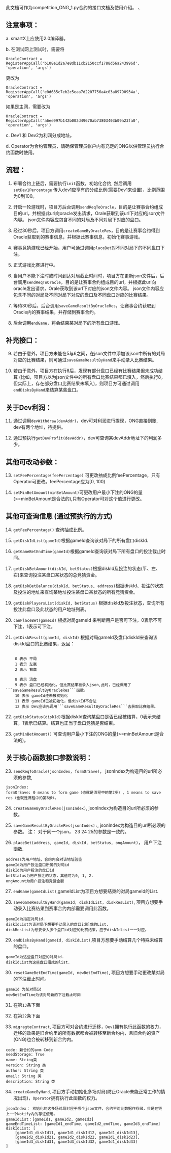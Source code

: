 此文档可作为competition_ONG_1.py合约的接口文档及使用介绍。 、
## 注意事项：

a. smartX上应使用2.0编译器。

b. 在测试网上测试时，需要将
```
OracleContract = RegisterAppCall('b108e1d2a7e8db11cb2150ccf1788d56a243996d', 'operation', 'args')
```
更改为
```
OracleContract = RegisterAppCall('e0d635c7eb2c5eaa7d2207756a4c03a89790934a', 'operation', 'args')
```
如果是主网，需要改为
```
OracleContract = RegisterAppCall('a6ee997b142b002d49670ab73803403b09a23fa0', 'operation', 'args')
```

c. Dev1 和 Dev2为利润分成地址。

d. Operator为合约管理员，请确保管理员帐户内有充足的ONG以供管理员执行合约函数时使用。



## 流程：

1. 布署合约上链后，需要执行```init```函数，初始化合约, 然后调用```setDev1Percentage``` 传入dev1应享有的分成比例(需要Dev1来设置)，比例范围为0到100。

2. 开启一轮游戏时，项目方后台调用```sendReqToOracle```，目的是让赛事合约组成目的url，并根据此url向oracle发出请求，Orale获取到该url下对应的json文件内容。
json文件内容应包含不同的对局及不同对局下对应的盘口。

3. 经过30秒后，项目方调用```createGameByOracleRes```，目的是让赛事合约得到Oracle获取到的赛事信息，并根据此赛事信息，初始化赛事游戏。

4. 赛事竞猜游戏已经开始，用户可通过调用```placeBet```对不同对局下的不同盘口下注。

5. 正式游戏比赛进行中。

6. 当用户不能下注时或时间到达对局截止时间时，项目方在更新json文件后，后台调用```sendReqToOracle```，目的是让赛事合约组成目的url，并根据此url向oracle发出请求，Orale获取到该url下对应的json文件内容。
json文件内容应包含不同的对局及不同对局下对应的盘口及不同盘口对应的比赛结果。

7. 等待30秒后，后台调用```saveGameResultByOracleRes```，让赛事合约获取到Oracle内的赛事结果，并存储到赛事合约。

8. 后台调用```endGame```，将会结束某对局下的所有盘口游戏。

## 补充接口：
9. 若由于意外，项目方未能在5与6之间，在json文件中添加该json中所有的对局对应的比赛结果，则可通过```saveGameResultByHand```来手动录入比赛结果。

10. 若由于意外，项目方在执行8后，发现有部分盘口已经有比赛结果但未成功结算
(比如，项目方以为json文件中的所有盘口比赛结果都已填入，然后执行8，但实际上，存在部分盘口比赛结果未填入)，则项目方可通过调用```endDisksByHand```来结算某些盘口。


## 关于Dev利润：
11. 通过调用```devWithdraw(devAddr)```，dev可对利润进行提现，ONG直接到账, dev有两个地址，待提供。

12. 通过预执行```getDevProfit(devAddr)```，dev可查询某devAddr地址下的利润多少。

## 其他可改动参数：
13. ```setFeePercentage(feePercentage)``` 可更改抽成比例feePercentage，只有Operator可更改。feePercentage应为[0, 100)

31. ```setMinBetAmount(minBetAmount)```可更改用户最小下注的ONG的量(>=minBetAmount是合法的),只有Operator可对这个值进行更改。


## 其他可查询信息 (通过预执行的方式)

14. ```getFeePercentage()``` 查询抽成比例。

15. ```getDiskIdList(gameId)```根据gameId查询该对局下的所有盘口diskId.

16. ```getGameBetEndTime(gameId)```根据gameId查询该对局下所有盘口的投注截止时间。

17. ```getDiskBetAmount(diskId, betStatus)```根据diskId及投注的状态(平、左、右)来查询投注某盘口某状态的总竞猜资金。

18. ```getDiskBetBalance(diskId, betStatus, address)```根据diskId、投注的状态及投注的地址来查询某地址投注某盘口某状态的所有竞猜资金。

19. ```getDiskPlayersList(diskId, betStatus)``` 根据diskId及投注状态，查询所有投注此盘口及此状态的用户地址列表。

20. ```canPlaceBet(gameId)``` 根据对局gameId 来判断用户是否可下注，0表示不可下注，1表示可下注。

21. ```getDiskResult(gameId, diskId)``` 根据对局gameId及盘口diskId来查询该diskId盘口的比赛结果，返回：

```
    
    0 表示 平局
    1 表示 左赢
    2 表示 右赢
    
    8 表示 流盘
    9 表示 盘口已经初始化，但比赛结果被录入json,此时，已经调用了```saveGameResultByOracleRes```函数。
    10 表示 gameId还未被初始化
    11 表示 gameId已被初始化，但diskId不合法
    12 表示 Dev应该先调用```saveGameResultByOracleRes```去获取比赛结果。
```

22. ```getDiskStatus(diskId)```根据diskId查询某盘口是否已经被结算，0表示未结算，1表示已结算。结算也正当于盘口竞猜是否结束。

32. ```getMinBetAmount()``` 可查询用户最小下注的ONG的量(>=minBetAmount是合法的)。


## 关于核心函数接口参数说明：

23. ```sendReqToOracle(jsonIndex, formOrSave)```， jsonIndex为构造目的url所必须的参数,
```
jsonIndex:
formOrSave: 0 means to form game（也就是流程中的第2步）, 1 means to save res（也就是流程中的第6步）。
```

24. ```createGameByOracleRes(jsonIndex)```,  jsonIndex为构造目的url所必须的参数。

25. ```saveGameResultByOracleRes(jsonIndex):```, jsonIndex为构造目的url所必须的参数。
 注： 对于同一个json， 23 24 25的参数是一致的。

26. ```placeBet(address, gameId, diskId, betStatus, ongAmount)```， 用户下注函数.

```
address为用户地址，合约内会对该地址验签
gameId为用户投注盘口所属的对局id
diskId为用户投注的盘口id
betStatus为用户投注的状态，其值可为0, 1, 2.
ongAmount为用户投注和竞猜金额
```

27. ```endGame(gameIdList)```,gameIdList为项目方想要结束的对局gameId的List.

28. ```saveGameResultByHand(gameId, diskIdList, diskResList)```, 项目方想要手动录入比赛结果到赛事合约内部需要调用此函数。
```
gameId为指定对局id.
diskIdList为该对局下想要手动录入的盘口id组成的List.
diskResList为想要录入多个盘口id对应的比赛结果，应于diskIdList一一对应。
```
29. ```endDisksByHand(gameId, diskIdList)```,项目方想要手动结算几个特殊未结算的盘口。
```
gameId为这些盘口对应的对局id.
diskIdList为这些盘口组成的list.
```

30. ```resetGameBetEndTime(gameId, newBetEndTime)```, 项目方想要手动更改某对局的下注截止时间。
```
gameId 为某对局id
newBetEndTime为该对局新的下注截止时间
```

31. 在第```13```条下面

32. 在第```22```条下面

33. ```migragteContract```, 项目方可对合约进行迁移，```Dev1```拥有执行此函数的权力，迁移的效果是旧合约里的所有数据都会被转移至新合约内，且旧合约的资产(ONG)也会被转移到新合约内。
```
code: 新合约的avm Code
needStorage: True
name: String类
version: String 类
author: String 类
email: String 类
description: String 类
```

34. ```createGameByHand```, 项目方手动初始化多场对局(防止Oracle未能正常工作的情况出现)，```Operator```拥有执行此函数的权力。
```
jsonIndex： 初始化的这多场对局对应于哪个json文件，合约不对此数据作存储，只是在链上一个Notify内的存证使用。
gameIdList：[gameId1, gameId2, gameId3]
gameEndTimeList: [gameId1_endTime, gameId2_endTime, gameId3_endTime]
diskIdList: [
	[gameId1_diskId11, gameId1_diskId12, gameId1_diskId13],
	[gameId2_diskId21, gameId2_diskId22, gameId1_diskId23],
	[gameId3_diskId31, gameId3_diskId32, gameId1_diskId33]
]
```